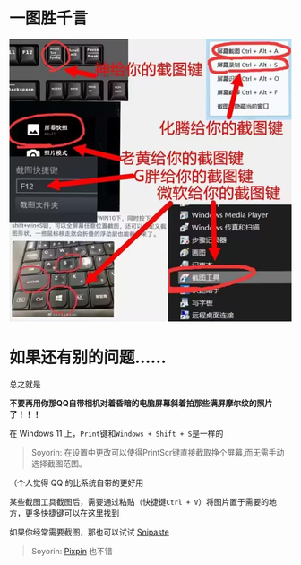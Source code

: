 # **一图胜千言**

![如何截图](../assets/images/how_to_take_a_screenshot.jpg)

# 如果还有别的问题……

总之就是

**不要再用你那QQ自带相机对着昏暗的电脑屏幕斜着拍那些满屏摩尔纹的照片了！！！**

在 Windows 11 上，`Print`键和`Windows + Shift + S`是一样的

> Soyorin: 在设置中更改可以使得PrintScr键直接截取挣个屏幕,而无需手动选择截图范围。

（个人觉得 QQ 的比系统自带的更好用

某些截图工具截图后，需要通过粘贴（快捷键`Ctrl + V`）将图片置于需要的地方，更多快捷键可以在[这里](一些常用重要概念.md#快捷键)找到

如果你经常需要截图，那也可以试试 [Snipaste](https://zh.snipaste.com/#) 

> Soyorin: [Pixpin](https://pixpin.cn/) 也不错